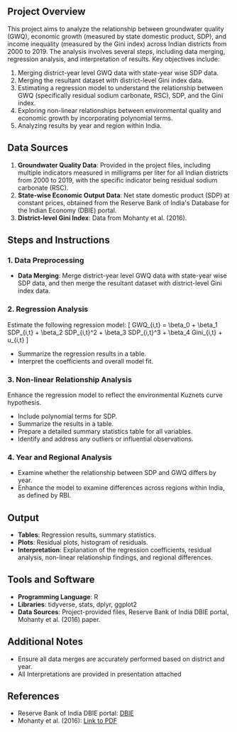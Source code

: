 
## Project Overview
This project aims to analyze the relationship between groundwater quality (GWQ), economic growth (measured by state domestic product, SDP), and income inequality (measured by the Gini index) across Indian districts from 2000 to 2019. The analysis involves several steps, including data merging, regression analysis, and interpretation of results. Key objectives include:

1. Merging district-year level GWQ data with state-year wise SDP data.
2. Merging the resultant dataset with district-level Gini index data.
3. Estimating a regression model to understand the relationship between GWQ (specifically residual sodium carbonate, RSC), SDP, and the Gini index.
4. Exploring non-linear relationships between environmental quality and economic growth by incorporating polynomial terms.
5. Analyzing results by year and region within India.

## Data Sources
1. **Groundwater Quality Data**: Provided in the project files, including multiple indicators measured in milligrams per liter for all Indian districts from 2000 to 2019, with the specific indicator being residual sodium carbonate (RSC).
2. **State-wise Economic Output Data**: Net state domestic product (SDP) at constant prices, obtained from the Reserve Bank of India's Database for the Indian Economy (DBIE) portal.
3. **District-level Gini Index**: Data from Mohanty et al. (2016).

## Steps and Instructions

### 1. Data Preprocessing
- **Data Merging**: Merge district-year level GWQ data with state-year wise SDP data, and then merge the resultant dataset with district-level Gini index data.

### 2. Regression Analysis
Estimate the following regression model:
\[ GWQ_{i,t} = \beta_0 + \beta_1 SDP_{i,t} + \beta_2 SDP_{i,t}^2 + \beta_3 SDP_{i,t}^3 + \beta_4 Gini_{i,t} + u_{i,t} \]
- Summarize the regression results in a table.
- Interpret the coefficients and overall model fit.

### 3. Non-linear Relationship Analysis
Enhance the regression model to reflect the environmental Kuznets curve hypothesis.
- Include polynomial terms for SDP.
- Summarize the results in a table.
- Prepare a detailed summary statistics table for all variables.
- Identify and address any outliers or influential observations.

### 4. Year and Regional Analysis
- Examine whether the relationship between SDP and GWQ differs by year.
- Enhance the model to examine differences across regions within India, as defined by RBI.

## Output
- **Tables**: Regression results, summary statistics.
- **Plots**: Residual plots, histogram of residuals.
- **Interpretation**: Explanation of the regression coefficients, residual analysis, non-linear relationship findings, and regional differences.

## Tools and Software
- **Programming Language**: R
- **Libraries**: tidyverse, stats, dplyr, ggplot2
- **Data Sources**: Project-provided files, Reserve Bank of India DBIE portal, Mohanty et al. (2016) paper.

## Additional Notes
- Ensure all data merges are accurately performed based on district and year.
- All Interpretations are provided in presentation attached 

## References
- Reserve Bank of India DBIE portal: [DBIE](https://dbie.rbi.org.in)
- Mohanty et al. (2016): [Link to PDF](#)
